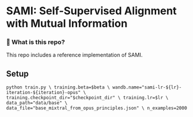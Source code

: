 # SAMI: Self-Supervised Alignment with Mutual Information

### 🧐 What is this repo?
This repo includes a reference implementation of SAMI. 

## Setup 

`python train.py \
    training.beta=$beta \
    wandb.name="sami-lr-${lr}-iteration-${iteration}-opus" \
    training.checkpoint_dir="$checkpoint_dir" \
    training.lr=$lr \
    data_path="data/base" \
    data_file="base_mixtral_from_opus_principles.json" \
    n_examples=2000`